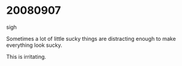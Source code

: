 # 20080907

sigh

Sometimes a lot of little sucky things are distracting enough to make everything look sucky.

This is irritating.
